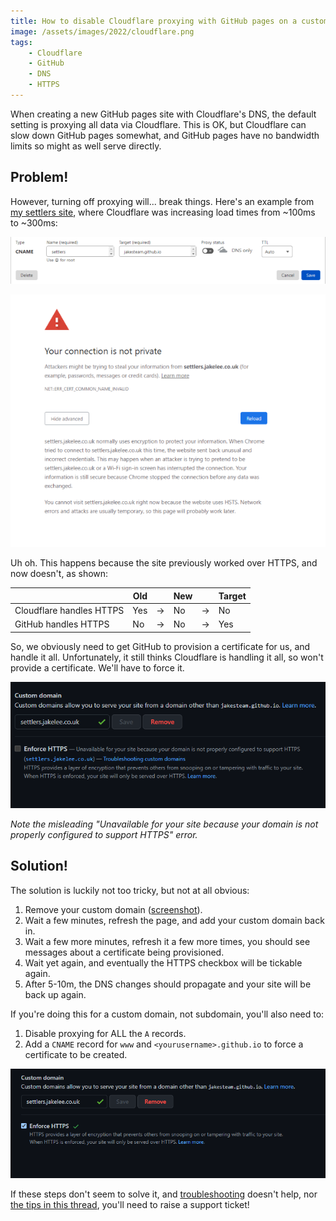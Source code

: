 ```yaml
---
title: How to disable Cloudflare proxying with GitHub pages on a custom subdomain
image: /assets/images/2022/cloudflare.png
tags:
    - Cloudflare
    - GitHub
    - DNS
    - HTTPS
---
```


When creating a new GitHub pages site with Cloudflare's DNS, the default setting is proxying all data via Cloudflare. This is OK, but Cloudflare can slow down GitHub pages somewhat, and GitHub pages have no bandwidth limits so might as well serve directly.

## Problem!
However, turning off proxying will... break things. Here's an example from [my settlers site](https://settlers.jakelee.co.uk), where Cloudflare was increasing load times from ~100ms to ~300ms:

[![](/assets/images/2022/cloudflareoff-thumbnail.png)](/assets/images/2022/cloudflare.png)

[![](/assets/images/2022/hsts-thumbnail.png)](/assets/images/2022/hsts.png)

Uh oh. This happens because the site previously worked over HTTPS, and now doesn't, as shown:

| | Old |  | New |  | Target |
| -- | -- | -- | -- | -- | -- |
| Cloudflare handles HTTPS | Yes | -> | No | -> | No |
| GitHub handles HTTPS | No | -> | No | -> | Yes |

So, we obviously need to get GitHub to provision a certificate for us, and handle it all. Unfortunately, it still thinks Cloudflare is handling it all, so won't provide a certificate. We'll have to force it.

[![](/assets/images/2022/githubunavailable.png)](/assets/images/2022/githubunavailable.png)

*Note the misleading "Unavailable for your site because your domain is not properly configured to support HTTPS" error.*


## Solution!

The solution is luckily not too tricky, but not at all obvious:

1. Remove your custom domain ([screenshot](/assets/images/2022/domainremoved.png)).
2. Wait a few minutes, refresh the page, and add your custom domain back in.
3. Wait a few more minutes, refresh it a few more times, you should see messages about a certificate being provisioned.
4. Wait yet again, and eventually the HTTPS checkbox will be tickable again.
5. After 5-10m, the DNS changes should propagate and your site will be back up again.

If you're doing this for a custom domain, not subdomain, you'll also need to:
1. Disable proxying for ALL the `A` records.
2. Add a `CNAME` record for `www` and `<yourusername>.github.io` to force a certificate to be created.

[![](/assets/images/2022/githubworking.png)](/assets/images/2022/githubworking.png)

If these steps don't seem to solve it, and [troubleshooting](https://docs.github.com/en/pages/configuring-a-custom-domain-for-your-github-pages-site/troubleshooting-custom-domains-and-github-pages) doesn't help, nor [the tips in this thread](https://github.community/t/how-to-enable-https-support-on-custom-domains/10351/6), you'll need to raise a support ticket!